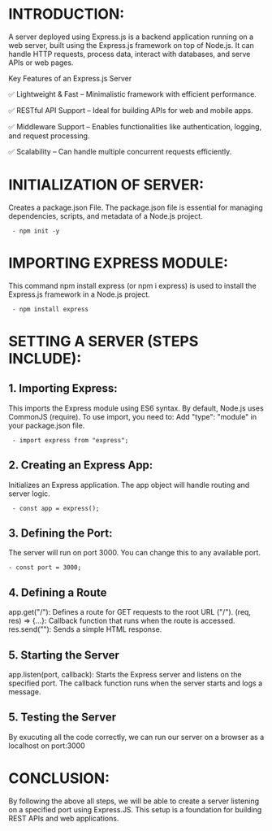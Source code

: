 # INTRODUCTION:
A server deployed using Express.js is a backend application running on a web server, built using the Express.js framework on top of Node.js. It can handle HTTP requests, process data, interact with databases, and serve APIs or web pages.

Key Features of an Express.js Server

✅ Lightweight & Fast – Minimalistic framework with efficient performance.

✅ RESTful API Support – Ideal for building APIs for web and mobile apps.

✅ Middleware Support – Enables functionalities like authentication, logging, and request processing.

✅ Scalability – Can handle multiple concurrent requests efficiently.

# INITIALIZATION OF SERVER:

Creates a package.json File. The package.json file is essential for managing dependencies, scripts, and metadata of a Node.js project.
     
     - npm init -y 

    

# IMPORTING EXPRESS MODULE:

This command npm install express (or npm i express) is used to install the Express.js framework in a Node.js project.
    
     - npm install express 

# SETTING A SERVER (STEPS INCLUDE):

## 1. Importing Express:

This imports the Express module using ES6 syntax. By default, Node.js uses CommonJS (require). To use import, you need to:
Add "type": "module" in your package.json file.

     - import express from "express";

## 2.  Creating an Express App:

Initializes an Express application. The app object will handle routing and server logic.

     - const app = express();

## 3.  Defining the Port:

The server will run on port 3000. You can change this to any available port.

    - const port = 3000;

  
## 4. Defining a Route

app.get("/"): Defines a route for GET requests to the root URL ("/"). (req, res) => {...}: Callback function that runs when the route is accessed.
res.send(""): Sends a simple HTML response.


## 5. Starting the Server

app.listen(port, callback): Starts the Express server and listens on the specified port. The callback function runs when the server starts and logs a message.

## 5. Testing the Server

By exucuting all the code correctly, we can run our server on a browser as a localhost on port:3000



# CONCLUSION:

By following the above all steps, we will be able to create a server listening on a specified port using Express.JS. This setup is a foundation for building REST APIs and web applications.
